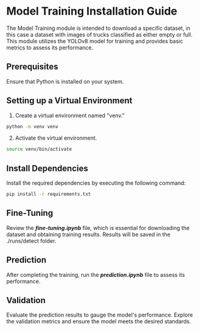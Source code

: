 # Model Training Installation Guide

The Model Training module is intended to download a specific dataset, in this case a dataset with images of trucks classified as either empty or full. This module utilizes the YOLOv8 model for training and provides basic metrics to assess its performance.

## Prerequisites

Ensure that Python is installed on your system.

## Setting up a Virtual Environment

1. Create a virtual environment named "venv."

```sh
python -m venv venv
```

2. Activate the virtual environment.

```sh
source venv/bin/activate
```

## Install Dependencies

Install the required dependencies by executing the following command:

```sh
pip install -r requirements.txt
```

## Fine-Tuning

Review the ***fine-tuning.ipynb*** file, which is essential for downloading the dataset and obtaining training results. Results will be saved in the ./runs/detect folder.

## Prediction

After completing the training, run the ***prediction.ipynb*** file to assess its performance.

## Validation

Evaluate the prediction results to gauge the model's performance. Explore the validation metrics and ensure the model meets the desired standards.
